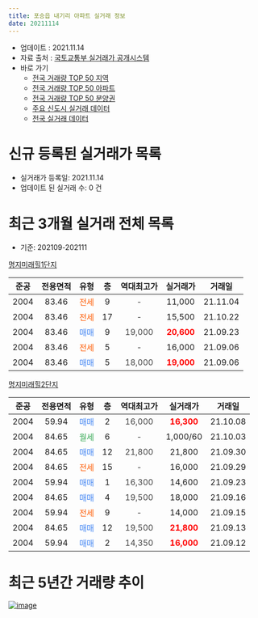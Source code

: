 ```yaml
---
title: 포승읍 내기리 아파트 실거래 정보
date: 20211114
---
```


* 업데이트 : 2021.11.14
* 자료 출처 : [국토교통부 실거래가 공개시스템](http://rt.molit.go.kr)
* 바로 가기
    * [전국 거래량 TOP 50 지역](https://apt-info.github.io/apt-trade-info/tr)
    * [전국 거래량 TOP 50 아파트](https://apt-info.github.io/apt-trade-info/ta)
    * [전국 거래량 TOP 50 분양권](https://apt-info.github.io/apt-trade-info/tb)
    * [주요 신도시 실거래 데이터](https://apt-info.github.io/apt-trade-info/newtown)
    * [전국 실거래 데이터](https://apt-info.github.io/apt-trade-info/all)



<script async src="https://pagead2.googlesyndication.com/pagead/js/adsbygoogle.js"></script>
<!-- 기본광고 -->
<ins class="adsbygoogle"
     style="display:block"
     data-ad-client="ca-pub-1142216861245946"
     data-ad-slot="4805727019"
     data-ad-format="auto"
     data-full-width-responsive="true"></ins>
<script>
     (adsbygoogle = window.adsbygoogle || []).push({});
</script>


# 신규 등록된 실거래가 목록

* 실거래가 등록일: 2021.11.14
* 업데이트 된 실거래 수: 0 건




<script async src="https://pagead2.googlesyndication.com/pagead/js/adsbygoogle.js"></script>
<!-- 기본광고 -->
<ins class="adsbygoogle"
     style="display:block"
     data-ad-client="ca-pub-1142216861245946"
     data-ad-slot="4805727019"
     data-ad-format="auto"
     data-full-width-responsive="true"></ins>
<script>
     (adsbygoogle = window.adsbygoogle || []).push({});
</script>


# 최근 3개월 실거래 전체 목록
* 기준: 202109-202111


[명지미래힐1단지](https://search.naver.com/search.naver?query=%EB%AA%85%EC%A7%80%EB%AF%B8%EB%9E%98%ED%9E%901%EB%8B%A8%EC%A7%80)

|준공|전용면적|유형|층|역대최고가|실거래가|거래일|
|:---:|:---:|:---:|:---:|:---:|:---:|:---:|
|2004|83.46|<span style="color:#FF5A00">전세</span>|9|<span style="color:#444444">-</span>|11,000|21.11.04|
|2004|83.46|<span style="color:#FF5A00">전세</span>|17|<span style="color:#444444">-</span>|15,500|21.10.22|
|2004|83.46|<span style="color:#4285F3">매매</span>|9|<span style="color:#444444">19,000</span>|<b><span style="color:#FF0000">20,600</span></b>|21.09.23|
|2004|83.46|<span style="color:#FF5A00">전세</span>|5|<span style="color:#444444">-</span>|16,000|21.09.06|
|2004|83.46|<span style="color:#4285F3">매매</span>|5|<span style="color:#444444">18,000</span>|<b><span style="color:#FF0000">19,000</span></b>|21.09.06|

[명지미래힐2단지](https://search.naver.com/search.naver?query=%EB%AA%85%EC%A7%80%EB%AF%B8%EB%9E%98%ED%9E%902%EB%8B%A8%EC%A7%80)

|준공|전용면적|유형|층|역대최고가|실거래가|거래일|
|:---:|:---:|:---:|:---:|:---:|:---:|:---:|
|2004|59.94|<span style="color:#4285F3">매매</span>|2|<span style="color:#444444">16,000</span>|<b><span style="color:#FF0000">16,300</span></b>|21.10.08|
|2004|84.65|<span style="color:#34A853">월세</span>|6|<span style="color:#444444">-</span>|1,000/60|21.10.03|
|2004|84.65|<span style="color:#4285F3">매매</span>|12|<span style="color:#444444">21,800</span>|21,800|21.09.30|
|2004|84.65|<span style="color:#FF5A00">전세</span>|15|<span style="color:#444444">-</span>|16,000|21.09.29|
|2004|59.94|<span style="color:#4285F3">매매</span>|1|<span style="color:#444444">16,300</span>|14,600|21.09.23|
|2004|84.65|<span style="color:#4285F3">매매</span>|4|<span style="color:#444444">19,500</span>|18,000|21.09.16|
|2004|59.94|<span style="color:#FF5A00">전세</span>|9|<span style="color:#444444">-</span>|14,000|21.09.15|
|2004|84.65|<span style="color:#4285F3">매매</span>|12|<span style="color:#444444">19,500</span>|<b><span style="color:#FF0000">21,800</span></b>|21.09.13|
|2004|59.94|<span style="color:#4285F3">매매</span>|2|<span style="color:#444444">14,350</span>|<b><span style="color:#FF0000">16,000</span></b>|21.09.12|



<script async src="https://pagead2.googlesyndication.com/pagead/js/adsbygoogle.js"></script>
<!-- 기본광고 -->
<ins class="adsbygoogle"
     style="display:block"
     data-ad-client="ca-pub-1142216861245946"
     data-ad-slot="4805727019"
     data-ad-format="auto"
     data-full-width-responsive="true"></ins>
<script>
     (adsbygoogle = window.adsbygoogle || []).push({});
</script>


# 최근 5년간 거래량 추이


<div style="width:100%;">
    <canvas id="deal_progress" height="200"></canvas>
</div>

<script>
new Chart(document.getElementById("deal_progress"), {
    type: 'line',
    data: {
        labels: ['16.01','16.02','16.03','16.04','16.05','16.06','16.07','16.08','16.09','16.10','16.11','16.12','17.01','17.02','17.03','17.04','17.05','17.06','17.07','17.08','17.09','17.10','17.11','17.12','18.01','18.02','18.03','18.04','18.05','18.06','18.07','18.08','18.09','18.10','18.11','18.12','19.01','19.02','19.03','19.04','19.05','19.06','19.07','19.09','19.10','19.11','19.12','20.01','20.02','20.03','20.04','20.05','20.06','20.07','20.08','20.09','20.10','20.11','20.12','21.01','21.02','21.03','21.04','21.05','21.06','21.07','21.08','21.09','21.10','21.11'],
        datasets: [{
            label: '매매/분양권',
            data: [3,1,6,3,7,5,1,3,2,3,1,2,1,2,2,1,3,1,8,3,1,2,2,3,2,1,3,1,0,0,2,1,4,3,3,1,0,3,2,3,0,0,1,0,2,2,2,1,1,2,0,2,5,1,0,2,4,5,2,4,2,4,6,13,9,8,4,7,1,0],
            borderColor: "rgba(66, 133, 243, 1)",
            backgroundColor: "rgba(66, 133, 243, 0.05)",
            borderWidth: 1,
            pointRadius: 0,
            fill: false,
            lineTension: 0
        },{
            label: '전/월세',
            data: [3,1,3,9,3,0,3,3,3,1,2,4,0,1,2,2,3,2,1,0,4,0,4,1,1,1,1,1,2,2,1,0,1,2,0,1,1,2,4,1,3,1,0,3,1,3,0,1,2,3,2,1,3,0,4,1,1,0,2,1,2,3,5,0,4,1,2,3,2,1],
            borderColor: "rgba(255, 90, 0, 1)",
            backgroundColor: "rgba(255, 90, 0, 0.05)",
            borderWidth: 1,
            pointRadius: 0,
            fill: false,
            lineTension: 0
        },{
            label: '합계',
            data: [6,2,9,12,10,5,4,6,5,4,3,6,1,3,4,3,6,3,9,3,5,2,6,4,3,2,4,2,2,2,3,1,5,5,3,2,1,5,6,4,3,1,1,3,3,5,2,2,3,5,2,3,8,1,4,3,5,5,4,5,4,7,11,13,13,9,6,10,3,1],
            borderColor: "rgba(0, 0, 0, 1)",
            backgroundColor: "rgba(0, 0, 0, 0.03)",
            borderWidth: 0.1,
            pointRadius: 0,
            fill: true,
            lineTension: 0
        }
        ]
    },
    options: {
        responsive: true,
        title: {
            display: false
        },
        tooltips: {
            mode: 'index',
            intersect: false
        },
        hover: {
            mode: 'nearest',
            intersect: true
        },
        scales: {
            xAxes: [{
                display: true,
                scaleLabel: {
                    display: true,
                    labelString: '년/월'
                }
            }],
            yAxes: [{
                display: true,
                ticks: {
                    suggestedMin: 0,
                },
                scaleLabel: {
                    display: true,
                    labelString: '실거래 수'
                }
            }]
        }
    }
});

</script>


[![image](https://apt-info.github.io/images/2020-01-03-apt-trade-info/1024x500.png)](https://play.google.com/store/apps/details?id=com.aptinfo.apttradeinfo)

